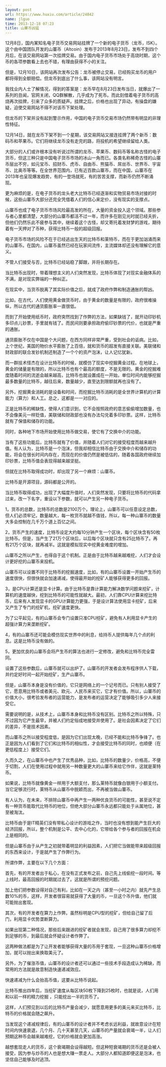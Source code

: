 ```yaml
---
layout: post
url: https://www.huxiu.com/article/24842
name: jlguo
time: 2013-12-18 07:23
title: 山寨币凶猛
---
```

12月8日，国内某知名电子货币交易网站挂牌了一个新的电子货币（龙币，ISK）。这个由中国团队开发的山寨币（Altcoin）发布于2013年8月23日，发布不到四个月后，在该交易网站第一次挂牌交易。由于国内电子货币市场处于高烧时期，这个币的各项参数看上去也不错，有理由获得不小的关注。

但是，12月10日，该网站再次发布公告：龙币被停止交易，已经购买龙币的用户都将得到全额赔偿。但龙币到底出了什么事，该网站没有明言。

我找业内人士了解情况，得到的答案是：龙币早在8月23日发布当日，就爆出了一系列的丑闻，官网关闭，QQ群解散，几乎成为了死币。而此刻借着电子货币的高烧再次挂牌，引来了众多的质疑声。挂牌之后，价格也出现了异动，有操盘的嫌疑，迫使交易网站不得不对该币下架处理。

但龙币的下架并没有起到警示作用，中国的电子货币交易市场仍然带有明显的非理性特征。

12月14日，就在龙币下架不到一个星期，该交易网站又接连挂牌了两个新币：数码币和苹果币。它们将继续龙币没有走完的路，将投机的希望继续留给人类。

大部分的人们或许根本没有听说过所谓的龙币、苹果币、数码币等名称古怪的电子货币，但这三种只是中国电子货币市场的冰山一角而已。各类名称稀奇古怪的山寨币层出不穷，如元宝币、招财币、虎币、自由币、熊猫币、屌丝币、世界币、宇宙币、比奥币等等。在全世界范围内，已有近百款山寨币，而在中国，山寨币在2013年也呈现爆发趋势，有的一登场就死，有的苦苦支撑，而新币仍然不断涌现。

更为麻烦的是，在电子货币的龙头老大比特币已经逐渐和实物贸易市场对接的时候，这些山寨币大部分还完全凭借着人们的信心来定价，没有现实的支撑点。

山寨币也成了电子货币市场风险最高发的所在，大量的资金投入这个领域。那些参与者心里都清楚，大部分的山寨币都活不过一年，而许多在刚见光时就已经夭折，但他们仍然乐此不疲参与其中，继续着这个古怪，却又寄托着发财梦的游戏，期待着有一天押对了币种，获得比特币一般的超级回报。

电子货币市场的风险不在于已经逃出生天的比特币和莱特币，而在于更加汹涌而来的山寨币。在国内，山寨币虽然已经在玩家间流传，主流媒体却还没有理解它的意义。

不管人们接受与否，比特币已经站稳了脚跟，并将长期存在。

当比特币出现时，带着理想主义的人们突然发现，比特币体现了对现实金融体系的不满，是对现实弊端的一种纠正。

在现实中，当货币脱离了其实际价值之后，就成了政府作弊和制造通胀的帮凶。

比如，在古代，人们使用黄金做货币时，由于黄金的数量是有限的，政府很难操纵，所以古代的通货膨胀率一直很低。

而到了开始使用纸币时，政府突然找到了作弊的方法，如果缺钱了，就开动印钞机多印点儿钞票，手里就有钱了。而民间则要承担政府偷印钞票的代价，也就是严重的通胀。

通货膨胀不仅在中国是个大问题，在西方同样非常严重，受到社会的诟病。比如，上个世纪，美国的物价水平膨胀了上百倍，就和货币的超发有直接关联。美联储和财政部的联合发钞机制还制造了一个个的资产泡沫，让人记忆犹新。

而一群技术怪杰在设计比特币的时候，就模仿了现实中挖掘黄金过程。在地球上，黄金的储量是有限的，所以比特币也有个最高的额度，不是无限的。黄金的挖掘难度随着时间的流逝会越来越高，比特币也就设置成在一开始，单位时间内能够挖掘最多数量的比特币，越往后来，数量越少，直至达到限额就再也没有了。

另外，挖掘黄金消耗的是设备和时间，而挖掘比特币消耗的是全世界计算机的计算能力（算力）和人工。总之，这都是一一对应的。

正是比特币的稀缺性，使得人们意识到，它不会按照政府的意志偷偷增加数量，也不会像美元一样贬值，美联储和财政部也没有办法勾兑着多印钞票。这样，比特币就有了保值和储存的功能。

同时，各种地下市场开始使用比特币做交易，使它有了交换中介的功能。

当有了这些功能后，比特币就有了价值，并随着人们对它的接受程度而越来越升值。有人认为，比特币是一个泡沫，但我却相信比特币由于交换中介和储存的功能，将会在很长时间内存在，而现在的价值仍然是被低估的，随着各国政府继续加印钞票，比特币值会表现得越来越坚挺。

但就在比特币取得成功时，却出现了另一个麻烦：山寨币。

比特币是开源项目，源码都是公开的。

当比特币取得成功，出现了大幅度升值时，人们突然发现，只要将比特币的代码拿过来，改一下名字，重设以下参数，就可以产生另一种电子货币。

1，货币的总数，比特币的总数是2100万个。理论上，山寨币可以任意设定总数，但人们必须牢记，数量越大，每一枚货币就越不值钱，所以，每一种山寨币的数量大多会控制在几千万个道上百亿之间。

2，货币产生的速度，比特币设定大约每10分钟产生一个区块，每个区块含有50枚比特币。但是，当产生了21万个区块后，以后每个区块就只含有25比特币了。再有21万个区块，就再减半。这就是模拟现实中挖黄金难度的增加。

山寨币之所以产生，也得自于这个机制。正是由于比特币越来越难挖，人们才会设计更好挖的山寨币来投机。

山寨币可以设置不同于比特币的挖掘速度，比如，有的山寨币设置一开始产生币的速度很快，但很快就会加速递减，使得最开始的挖矿人能够获得更多的回报。

3，是CPU计算还是显卡计算。由于比特币是靠计算能力解决数学问题来挖矿，计算机的速度越快，挖到比特币的可能性就越大。最初，人们靠CPU计算来挖比特币，后来有人发现显卡的GPU计算能力更强，于是设计算法使用显卡挖矿，后来又产生了专门的挖矿机，挖矿速度更快。

为了公平起见，有的山寨币会专门设置只准CPU挖矿，避免有人利用显卡产生的超强计算力来垄断挖矿。

4，有的山寨币还可能会模仿现实世界中的利息，给持币人提供每年几个点的利息。这是比特币没有做的。

5，更加优良的山寨币会将产生币的算法也进行一定修改，避免和比特币完全雷同。

设置了这些参数后，山寨币就可以出炉了。山寨币的开发者会发布程序供人下载，并约定好时间一起开始挖矿，生产山寨币。

但是，山寨币本身是没有价值的，它只是网络上的一个记号而已。只有别人接受了它，愿意用比特币或者美元、欧元、人民币来买它，它才有价值。所以，山寨币的价值大小，很考验发布者的运营能力，是发布者的运营决定了能够吸引多少人来接受它。

需要说明的是，从技术上，山寨币本身和比特币没有区别。比特币之所以特殊，只不过因为它产生最早，并被人们约定俗成地接受并使用了。是社会因素决定了它们的差异，不是技术因素。

而山寨币之所以接受程度低，是因为它们出现太晚，已经不能和比特币争锋了。也正是因为人们看到了它们和比特币的相似性，才会接受比特币的同时，也顺便（在更低程度上）接受它们。

久而久之，在山寨币中也产生了优秀品种，比如，比特币的数量少，价格高，不便于切割，人们在使用过程中就用另一种数量更大的山寨币来给它作伴，这就是莱特币。

如果说，比特币就像黄金一样用于大额支付，那么莱特币就像白银用于小额支付。当它足够流行时，莱特币从山寨币中脱颖而出，不再被当做山寨币。

有人认为，在未来，不排除山寨币中再产生一两种优良货币的可能性，甚至说不定有一种货币能取代比特币的地位，但绝大部分山寨币永远都只能处于从属地位，甚至被淘汰。

比特币由于是IT精英们没有带私心设计的游戏之作，当时也没有想到能产生巨大的经济回报，所以，整个机制是公平、去中心化的，它带给各个参与者的回报在机会上是相同的。

但是山寨币由于从产生之初就带着明显的利益因素，人们把它当做能带来超级回报的东西来设计，于是就产生了作弊行为。

所谓作弊，主要在以下几个方面：

首先，有的开发者出于私心，在没有正式发布之前，自己先上线偷挖一段时间。等上线时，最高回报的时期就过去了。这就是所谓的预挖问题。

加上他们把参数设得对自己有利，比如在一天之内（甚至一小时之内）就先产生总数10%的币，这样，开发者很容易就获得了大量的币，一旦这个币升值，他们就可能抛出套现。

其次，有的开发者在算力上作弊。虽然标明是CPU型的挖矿，但给自己留了后门，利用显卡优势垄断算力。

如果出现第二种情况，那些后来跟进的挖矿者就会发现，自己用了很多算力却挖不到足够的币，到最后就会怀疑设计者作弊了。

这两种做法都是为了让开发者能够获得大量的币用于套现，一旦这种山寨币价格增加，就可以抛出来换取美元了。

另外，为了催涨币值，山寨币的设计者还可以通过一些技术手段造成认为稀缺，而常用的方法就是故意制造快速递减效应。

快速递减为什么会抬高币值，这要从比特币说起。

比特币推出四年后，当挖矿速度从每区块50枚下降到25枚时，也就是说，人们用和以前一样的精力挖掘 ，只能挖出一半的货币了。

这样，人们预见到以后的比特币产量会减少，就愿意用更多的美元来买比特币，比特币的价格就会随之飙升。

当发现这个递减规律后，有的山寨币的设计者并不考虑长远利益，就故意设计在短时间内快速衰退，几个月、几十天甚至几天，山寨币的产量就会衰竭一半，让人们预期这种币会越来越难挖，它的价格就会更加高涨。

越想套现走人的货币，这个衰竭期会设得越短。但这种短衰竭期的货币还是会被人接受，因为参与炒币的人也是想大赚一票走人。大部分人都知道即便这是泡沫，也坚信自己能够及时逃顶。

